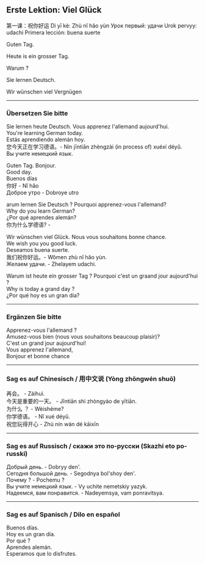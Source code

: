 ## Erste Lektion: Viel Glück

第一课：祝你好运                Dì yī kè: Zhù nǐ hǎo yùn
Урок первый: удачи              Urok pervyy: udachi
Primera lección: buena suerte

Guten Tag.

Heute is ein grosser Tag.

Warum ?

Sie lernen Deutsch.

Wir wünschen viel Vergnügen

---

### Übersetzen Sie bitte

Sie lernen heute Deutsch.
   Vous apprenez l'allemand aujourd'hui.  
   You're learning German today.  
   Estás aprendiendo alemán hoy.  
   您今天正在学习德语。- Nín jīntiān zhèngzài (in process of) xuéxí déyǔ.  
   Вы учите немецкий язык.  

Guten Tag.
   Bonjour.  
   Good day.  
   Buenos días  
   你好 - Nǐ hǎo  
   Доброе утро - Dobroye utro  

arum lernen Sie Deutsch ?
   Pourquoi apprenez-vous l'allemand?  
   Why do you learn German?  
   ¿Por qué aprendes alemán?  
   你为什么学德语? -  

Wir wünschen viel Glück.
   Nous vous souhaitons bonne chance.  
   We wish you you good luck.  
   Deseamos buena suerte.  
   我们祝你好运。- Wǒmen zhù nǐ hǎo yùn.  
   Желаем удачи. - Zhelayem udachi.  

Warum ist heute ein grosser Tag ?
   Pourquoi c'est un graand jour aujourd'hui ?  
   Why is today a grand day ?  
   ¿Por qué hoy es un gran día?  

---

### Ergänzen Sie bitte

Apprenez-vous l'allemand ?  
Amusez-vous bien (nous vous souhaitons beaucoup plaisir)?  
C'est un grand jour aujourd'hui!  
Vous apprenez l'allemand,  
Bonjour et bonne chance  

---

### Sag es auf Chinesisch / 用中文说 (Yòng zhōngwén shuō)

  再会。                 -  Zàihuì.  
  今天是重要的一天。     - Jīntiān shì zhòngyào de yītiān.  
  为什么 ？              - Wèishéme?  
  你学德语。             - Nǐ xué déyǔ.  
  祝您玩得开心           - Zhù nín wán dé kāixīn  

---

### Sag es auf Russisch / скажи это по-русски (Skazhi eto po-russki)

  Добрый день.            -        Dobryy den'.  
  Сегодня большой день.   -        Segodnya bol'shoy den'.  
  Почему ?                -        Pochemu ?  
  Вы учите немецкий язык.    -     Vy uchite nemetskiy yazyk.  
  Надеемся, вам понравится.   -     Nadeyemsya, vam ponravitsya.  

---

### Sag es auf Spanisch / Dilo en español

  Buenos días.  
  Hoy es un gran día.  
  Por qué ?  
  Aprendes alemán.  
  Esperamos que lo disfrutes.   

